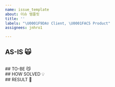 ```yaml
---
name: issue_template
about: 이슈 템플릿
title: ''
labels: "\U0001F9DA‍♀️ Client, \U0001FAC5 Product"
assignees: jnhro1

---
```


## AS-IS  🙀

<br>
## TO-BE 😼

<br>
## HOW SOLVED 💡

<br>
## RESULT 👏
